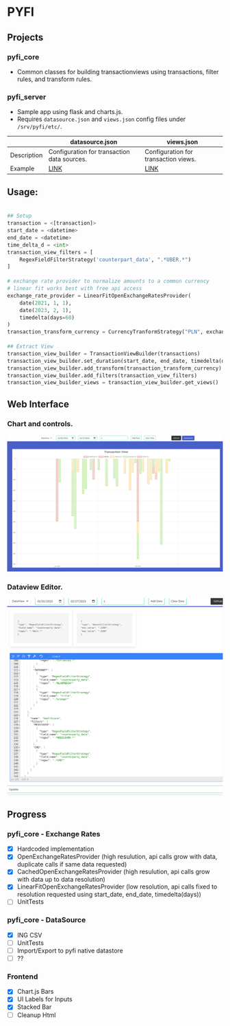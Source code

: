 # PYFI

## Projects

### pyfi_core
 - Common classes for building transactionviews using transactions, filter rules, and transform rules. 

### pyfi_server
 - Sample app using flask and charts.js. 
 - Requires `datasource.json` and `views.json` config files under `/srv/pyfi/etc/`.

||datasource.json|views.json|
|---|---|---|
|Description|Configuration for transaction data sources.|Configuration for transaction views.|
|Example| [LINK](docs/datasource.md) | [LINK](docs/views.md) |


## Usage:

``` python

## Setup
transaction = <[transaction]>
start_date = <datetime>
end_date = <datetime>
time_delta_d = <int>
transaction_view_filters = [
    RegexFieldFilterStrategy('counterpart_data', ".*UBER.*")
]

# exchange rate provider to normalize amounts to a common currency
# linear fit works best with free api access
exchange_rate_provider = LinearFitOpenExchangeRatesProvider(
    date(2021, 1, 1),
    date(2023, 2, 1),
    timedelta(days=60)
)
transaction_transform_currency = CurrencyTranformStrategy("PLN", exchange_rate_provider)

## Extract View
transaction_view_builder = TransactionViewBuilder(transactions)
transaction_view_builder.set_duration(start_date, end_date, timedelta(days=time_delta_d))
transaction_view_builder.add_transform(transaction_transform_currency)
transaction_view_builder.add_filters(transaction_view_filters)
transaction_view_builder_views = transaction_view_builder.get_views()
```

## Web Interface

### Chart and controls.
![Screenshot](screenshot.png)

### Dataview Editor.
![DataView Editor](screenshot_dataview.png)


## Progress

### pyfi_core - Exchange Rates

- [x] Hardcoded implementation
- [x] OpenExchangeRatesProvider (high resulution, api calls grow with data, duplicate calls if same data requested)
- [x] CachedOpenExchangeRatesProvider (high resulution, api calls grow with data up to data resolution)
- [x] LinearFitOpenExchangeRatesProvider (low resolution, api calls fixed to resolution requested using start_date, end_date, timedelta(days))
- [ ] UnitTests

### pyfi_core - DataSource

- [x] ING CSV
- [ ] UnitTests
- [ ] Import/Export to pyfi native datastore
- [ ] ??

### Frontend

- [x] Chart.js Bars
- [x] UI Labels for Inputs
- [x] Stacked Bar
- [ ] Cleanup Html